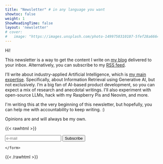 ```yaml
---
title: "Newsletter" # in any language you want
showtoc: false
weight: 1
ShowReadingTime: false
layout: 'newsletter'
# cover:
#   image: "https://images.unsplash.com/photo-1499750310107-5fef28a66643?ixid=MnwxMjA3fDB8MHxwaG90by1wYWdlfHx8fGVufDB8fHx8&ixlib=rb-1.2.1&auto=format&fit=crop&w=1500&q=80"
---
```


Hi!

This newsletter is a way to get the content I write on [my blog](/blog) delivered to your inbox. Alternatively, you can subscribe to my [RSS feed](/blog/index.xml).

I’ll write about industry-applied Artificial Intelligence, which is [my main expertise](/about). Specifically, about Information Retrieval using Generative AI, but not exclusively. I’m a big fan of AI-based product development, so you can expect a mix of research and anecdotal writings. I'll also experiment with open-source LLMs, hack with my Raspberry Pis and Neovim, and more.

I'm writing this at the very beginning of this newsletter, but hopefully, you can help me with accountability to keep writing. :)

Opinions are and will always be my own.

{{< rawhtml >}}

<div class="newsletter-form-wrapper newsletter_form_frontpage">
    <!-- <span>Subscribe to my <b>newsletter</b> below 👇</span> -->
    <form class="newsletter-placeholder" action="https://buttondown.email/api/emails/embed-subscribe/pedromadruga"
        method="post" target="popupwindow" onsubmit="window.open('https://buttondown.email/pedromadruga', 'popupwindow')"
        class="embeddable-buttondown-form" id="bd-email">
        <label for="bd-email_input"></label>
        <input type="email" name="email" id="bd-email_input" class="button" placeholder="e-mail" />
        <input type="hidden" value="1" name="embed" />
        <button type="submit" class="button button-newsletter">Subscribe </button>

    </form>
</div>

{{< /rawhtml >}}
